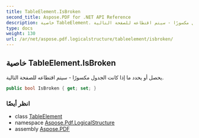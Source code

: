 ```yaml
---
title: TableElement.IsBroken
second_title: Aspose.PDF for .NET API Reference
description: خاصية TableElement. يحصل أو يحدد ما إذا كانت الجدول مكسورًا - سيتم اقتطاعه للصفحة التالية
type: docs
weight: 130
url: /ar/net/aspose.pdf.logicalstructure/tableelement/isbroken/
---
```

## خاصية TableElement.IsBroken

يحصل أو يحدد ما إذا كانت الجدول مكسورًا - سيتم اقتطاعه للصفحة التالية.

```csharp
public bool IsBroken { get; set; }
```

### انظر أيضًا

* class [TableElement](../)
* namespace [Aspose.Pdf.LogicalStructure](../../../aspose.pdf.logicalstructure/)
* assembly [Aspose.PDF](../../../)